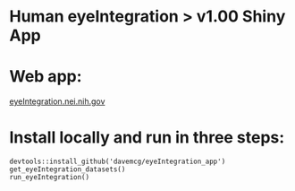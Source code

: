 # Human eyeIntegration > v1.00 Shiny App

# Web app: 
[eyeIntegration.nei.nih.gov]()

# Install locally and run in three steps:
```
devtools::install_github('davemcg/eyeIntegration_app')
get_eyeIntegration_datasets()
run_eyeIntegration()
```

